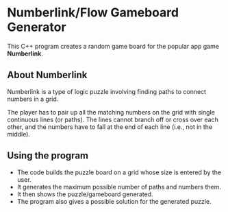 # Numberlink/Flow Gameboard Generator

This C++ program creates a random game board for the popular app game **Numberlink**. 

## About Numberlink

Numberlink is a type of logic puzzle involving finding paths to connect numbers in a grid.

The player has to pair up all the matching numbers on the grid with single continuous lines (or paths). The lines cannot branch off or cross over each other, and the numbers have to fall at the end of each line (i.e., not in the middle).

## Using the program

* The code builds the puzzle board on a grid whose size is entered by the user.
* It generates the maximum possible number of paths and numbers them.
* It then shows the puzzle/gameboard generated. 
* The program also gives a possible solution for the generated puzzle.
